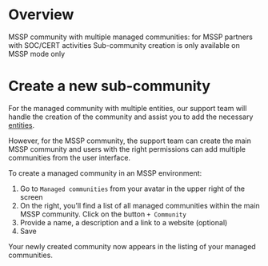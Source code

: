 # Overview

MSSP community with multiple managed communities: for MSSP partners with SOC/CERT activities
Sub-community creation is only available on MSSP mode only

# Create a new sub-community

For the managed community with multiple entities, our support team will handle the creation of the community and assist you to add the necessary [entities](https://docs.sekoia.io/xdr/features/collect/entities/). 

However, for the MSSP community, the support team can create the main MSSP community and users with the right permissions can add multiple communities from the user interface. 

To create a managed community in an MSSP environment:

1. Go to `Managed communities` from your avatar in the upper right of the screen 
2. On the right, you’ll find a list of all managed communities within the main MSSP community. Click on the button `+ Community`
3. Provide a name, a description and a link to a website (optional) 
4. Save

Your newly created community now appears in the listing of your managed communities. 
